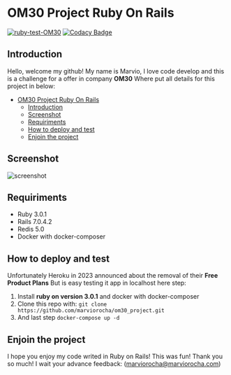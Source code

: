# OM30 Project Ruby On Rails

[![ruby-test-OM30](https://github.com/marviorocha/om30_project/actions/workflows/ruby_on_rails.yml/badge.svg)](https://github.com/marviorocha/om30_project/actions/workflows/ruby_on_rails.yml)
[![Codacy Badge](https://app.codacy.com/project/badge/Grade/9ea072453dc9443e808b1288038593aa)](https://www.codacy.com/gh/marviorocha/om30_project/dashboard?utm_source=github.com&amp;utm_medium=referral&amp;utm_content=marviorocha/om30_project&amp;utm_campaign=Badge_Grade)
## Introduction
Hello, welcome my github! My name is Marvio, I love code develop and this is a 
challenge for a offer in company **OM30** Where put all details for this project in below:

 <!-- TOC -->
* [OM30 Project Ruby On Rails](#om30-project-ruby-on-rails)
    * [Introduction](#introduction)
    * [Screenshot](#screenshot)
    * [Requiriments](#requiriments)
    * [How to deploy and test](#how-to-deploy-and-test)
    * [Enjoin the project](#enjoin-the-project)

## Screenshot
![screenshot](https://user-images.githubusercontent.com/1095267/224639071-545776fc-e2bd-472f-9716-0d24efdd2cc1.png)
 

## Requiriments

 - Ruby 3.0.1
 - Rails 7.0.4.2
 - Redis 5.0
 - Docker with docker-composer

## How to deploy and test

Unfortunately Heroku in 2023 announced about the removal of their **Free Product Plans**
But is easy testing it app in localhost here step:


 1. Install **ruby on version 3.0.1** and docker with docker-composer
 2. Clone this repo with: ```git clone https://github.com/marviorocha/om30_project.git```
 3. And last step ```docker-compose up -d```



## Enjoin the project

I hope you enjoy my code writed in Ruby on Rails! This was fun! Thank you so much! 
I wait your advance feedback: ([marviorocha@marviorocha.com](mailto:marviorocha@marviorocha.com))